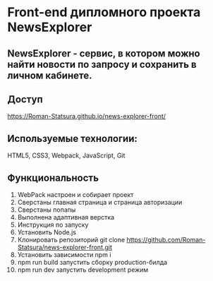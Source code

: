 # Front-end дипломного проекта NewsExplorer

## NewsExplorer - сервис, в котором можно найти новости по запросу и сохранить в личном кабинете.

## Доступ
https://Roman-Statsura.github.io/news-explorer-front/

## Используемые технологии:

HTML5, CSS3, Webpack, JavaScript, Git

## Функциональность

1. WebPack настроен и собирает проект
2. Сверстаны главная страница и страница авторизации
3. Сверстаны попапы
4. Выполнена адаптивная верстка
5. Инструкция по запуску
6. Установить Node.js
7. Клонировать репозиторий git clone https://github.com/Roman-Statsura/news-explorer-front.git
8. Установить зависимости npm i
9. npm run build запустить сборку production-билда
10. npm run dev запустить development режим
